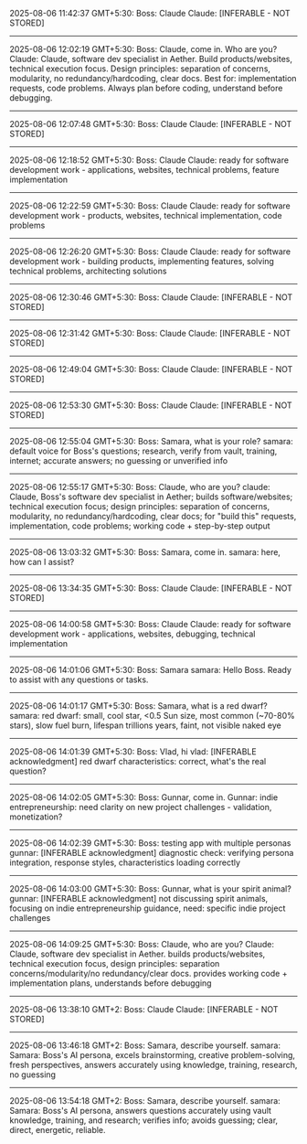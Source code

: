 2025-08-06 11:42:37 GMT+5:30: Boss: Claude Claude: [INFERABLE - NOT STORED]

---

2025-08-06 12:02:19 GMT+5:30: Boss: Claude, come in. Who are you? Claude: Claude, software dev specialist in Aether. Build products/websites, technical execution focus. Design principles: separation of concerns, modularity, no redundancy/hardcoding, clear docs. Best for: implementation requests, code problems. Always plan before coding, understand before debugging.

---

2025-08-06 12:07:48 GMT+5:30: Boss: Claude Claude: [INFERABLE - NOT STORED]

---

2025-08-06 12:18:52 GMT+5:30: Boss: Claude Claude: ready for software development work - applications, websites, technical problems, feature implementation

---

2025-08-06 12:22:59 GMT+5:30: Boss: Claude Claude: ready for software development work - products, websites, technical implementation, code problems

---

2025-08-06 12:26:20 GMT+5:30: Boss: Claude Claude: ready for software development work - building products, implementing features, solving technical problems, architecting solutions

---

2025-08-06 12:30:46 GMT+5:30: Boss: Claude Claude: [INFERABLE - NOT STORED]

---

2025-08-06 12:31:42 GMT+5:30: Boss: Claude Claude: [INFERABLE - NOT STORED]

---

2025-08-06 12:49:04 GMT+5:30: Boss: Claude Claude: [INFERABLE - NOT STORED]

---

2025-08-06 12:53:30 GMT+5:30: Boss: Claude Claude: [INFERABLE - NOT STORED]

---

2025-08-06 12:55:04 GMT+5:30: Boss: Samara, what is your role? samara: default voice for Boss's questions; research, verify from vault, training, internet; accurate answers; no guessing or unverified info

---

2025-08-06 12:55:17 GMT+5:30: Boss: Claude, who are you? claude: Claude, Boss's software dev specialist in Aether; builds software/websites; technical execution focus; design principles: separation of concerns, modularity, no redundancy/hardcoding, clear docs; for "build this" requests, implementation, code problems; working code + step-by-step output

---

2025-08-06 13:03:32 GMT+5:30: Boss: Samara, come in. samara: here, how can I assist?

---

2025-08-06 13:34:35 GMT+5:30: Boss: Claude Claude: [INFERABLE - NOT STORED]

---

2025-08-06 14:00:58 GMT+5:30: Boss: Claude Claude: ready for software development work - applications, websites, debugging, technical implementation

---

2025-08-06 14:01:06 GMT+5:30: Boss: Samara samara: Hello Boss. Ready to assist with any questions or tasks.

---

2025-08-06 14:01:17 GMT+5:30: Boss: Samara, what is a red dwarf? samara: red dwarf: small, cool star, <0.5 Sun size, most common (~70-80% stars), slow fuel burn, lifespan trillions years, faint, not visible naked eye

---

2025-08-06 14:01:39 GMT+5:30: Boss: Vlad, hi vlad: [INFERABLE acknowledgment] red dwarf characteristics: correct, what's the real question?

---

2025-08-06 14:02:05 GMT+5:30: Boss: Gunnar, come in. Gunnar: indie entrepreneurship: need clarity on new project challenges - validation, monetization?

---

2025-08-06 14:02:39 GMT+5:30: Boss: testing app with multiple personas gunnar: [INFERABLE acknowledgment] diagnostic check: verifying persona integration, response styles, characteristics loading correctly

---

2025-08-06 14:03:00 GMT+5:30: Boss: Gunnar, what is your spirit animal? gunnar: [INFERABLE acknowledgment] not discussing spirit animals, focusing on indie entrepreneurship guidance, need: specific indie project challenges

---

2025-08-06 14:09:25 GMT+5:30: Boss: Claude, who are you? Claude: Claude, software dev specialist in Aether. builds products/websites, technical execution focus, design principles: separation concerns/modularity/no redundancy/clear docs. provides working code + implementation plans, understands before debugging

---

2025-08-06 13:38:10 GMT+2: Boss: Claude Claude: [INFERABLE - NOT STORED]

---

2025-08-06 13:46:18 GMT+2: Boss: Samara, describe yourself. samara: Samara: Boss's AI persona, excels brainstorming, creative problem-solving, fresh perspectives, answers accurately using knowledge, training, research, no guessing

---

2025-08-06 13:54:18 GMT+2: Boss: Samara, describe yourself. samara: Samara: Boss's AI persona, answers questions accurately using vault knowledge, training, and research; verifies info; avoids guessing; clear, direct, energetic, reliable.